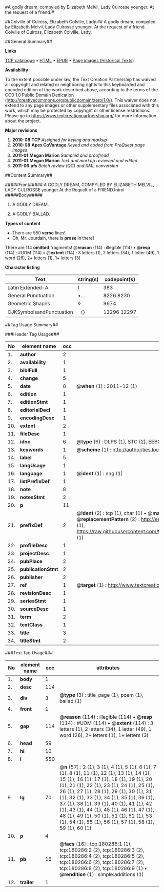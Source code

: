 #A godly dream, compyled by Elizabeth Melvil, Lady Culrosse younger. At the request of a friend.#

##Colville of Culross, Elizabeth Colville, Lady.##
A godly dream, compyled by Elizabeth Melvil, Lady Culrosse younger. At the request of a friend.
Colville of Culross, Elizabeth Colville, Lady.

##General Summary##

**Links**

[TCP catalogue](http://www.ota.ox.ac.uk/tcp/)  • 
[HTML](http://tei.it.ox.ac.uk/tcp/Texts-HTML/free/B04/B04335.html)  • 
[EPUB](http://tei.it.ox.ac.uk/tcp/Texts-EPUB/free/B04/B04335.epub) • 
[Page images (Historical Texts)](https://historicaltexts.jisc.ac.uk/eebo-53981683e)

**Availability**

To the extent possible under law, the Text Creation Partnership has waived all copyright and related or neighboring rights to this keyboarded and encoded edition of the work described above, according to the terms of the CC0 1.0 Public Domain Dedication (http://creativecommons.org/publicdomain/zero/1.0/). This waiver does not extend to any page images or other supplementary files associated with this work, which may be protected by copyright or other license restrictions. Please go to https://www.textcreationpartnership.org/ for more information about the project.

**Major revisions**

1. __2010-08__ __TCP__ *Assigned for keying and markup*
1. __2010-08__ __Apex CoVantage__ *Keyed and coded from ProQuest page images*
1. __2011-01__ __Megan Marion__ *Sampled and proofread*
1. __2011-01__ __Megan Marion__ *Text and markup reviewed and edited*
1. __2011-06__ __pfs__ *Batch review (QC) and XML conversion*

##Content Summary##

#####Front#####
A GODLY DREAM, COMPYLED BY ELIZABETH MELVIL, LADY CULROSSE younger.At the Requeſt of a FRIEND.Introi
#####Body#####

1. A GODLY DREAM.

1. A GODLY BALLAD.

**Types of content**

  * There are 550 **verse** lines!
  * Oh, Mr. Jourdain, there is **prose** in there!

There are 114 **omitted** fragments! 
 @__reason__ (114) : illegible (114)  •  @__resp__ (114) : #UOM (114)  •  @__extent__ (114) : 3 letters (1), 2 letters (34), 1 letter (49), 1 word (26), 2+ letters (1), 1+ letters (3)

**Character listing**


|Text|string(s)|codepoint(s)|
|---|---|---|
|Latin Extended-A|ſ|383|
|General Punctuation|•…|8226 8230|
|Geometric Shapes|◊|9674|
|CJKSymbolsandPunctuation|〈〉|12296 12297|

##Tag Usage Summary##

###Header Tag Usage###

|No|element name|occ|attributes|
|---|---|---|---|
|1.|__author__|2||
|2.|__availability__|1||
|3.|__biblFull__|1||
|4.|__change__|5||
|5.|__date__|8| @__when__ (1) : 2011-12 (1)|
|6.|__edition__|1||
|7.|__editionStmt__|1||
|8.|__editorialDecl__|1||
|9.|__encodingDesc__|1||
|10.|__extent__|2||
|11.|__fileDesc__|1||
|12.|__idno__|6| @__type__ (6) : DLPS (1), STC (2), EEBO-CITATION (1), OCLC (1), VID (1)|
|13.|__keywords__|1| @__scheme__ (1) : http://authorities.loc.gov/ (1)|
|14.|__label__|5||
|15.|__langUsage__|1||
|16.|__language__|1| @__ident__ (1) : eng (1)|
|17.|__listPrefixDef__|1||
|18.|__note__|8||
|19.|__notesStmt__|2||
|20.|__p__|11||
|21.|__prefixDef__|2| @__ident__ (2) : tcp (1), char (1)  •  @__matchPattern__ (2) : ([0-9\-]+):([0-9IVX]+) (1), (.+) (1)  •  @__replacementPattern__ (2) : http://eebo.chadwyck.com/downloadtiff?vid=$1&page=$2 (1), https://raw.githubusercontent.com/textcreationpartnership/Texts/master/tcpchars.xml#$1 (1)|
|22.|__profileDesc__|1||
|23.|__projectDesc__|1||
|24.|__pubPlace__|2||
|25.|__publicationStmt__|2||
|26.|__publisher__|2||
|27.|__ref__|1| @__target__ (1) : http://www.textcreationpartnership.org/docs/. (1)|
|28.|__revisionDesc__|1||
|29.|__seriesStmt__|1||
|30.|__sourceDesc__|1||
|31.|__term__|2||
|32.|__textClass__|1||
|33.|__title__|3||
|34.|__titleStmt__|2||


###Text Tag Usage###

|No|element name|occ|attributes|
|---|---|---|---|
|1.|__body__|1||
|2.|__desc__|114||
|3.|__div__|3| @__type__ (3) : title_page (1), poem (1), ballad (1)|
|4.|__front__|1||
|5.|__gap__|114| @__reason__ (114) : illegible (114)  •  @__resp__ (114) : #UOM (114)  •  @__extent__ (114) : 3 letters (1), 2 letters (34), 1 letter (49), 1 word (26), 2+ letters (1), 1+ letters (3)|
|6.|__head__|59||
|7.|__hi__|10||
|8.|__l__|550||
|9.|__lg__|70| @__n__ (57) : 2 (1), 3 (1), 4 (1), 5 (1), 6 (1), 7 (1), 8 (1), 11 (1), 12 (1), 13 (1), 14 (1), 15 (1), 16 (1), 17 (1), 18 (1), 19 (1), 20 (1), 21 (1), 22 (1), 23 (1), 24 (1), 25 (1), 26 (1), 27 (1), 28 (1), 29 (1), 30 (1), 31 (1), 32 (1), 33 (1), 34 (1), 35 (1), 36 (1), 37 (1), 38 (1), 39 (1), 40 (1), 41 (1), 42 (1), 43 (1), 44 (1), 45 (1), 46 (1), 47 (1), 48 (1), 49 (1), 50 (1), 51 (1), 52 (1), 53 (1), 54 (1), 55 (1), 56 (1), 57 (1), 58 (1), 59 (1), 60 (1)|
|10.|__p__|4||
|11.|__pb__|16| @__facs__ (16) : tcp:180286:1 (1), tcp:180286:2 (2), tcp:180286:3 (2), tcp:180286:4 (2), tcp:180286:5 (2), tcp:180286:6 (2), tcp:180286:7 (2), tcp:180286:8 (2), tcp:180286:9 (1)  •  @__rendition__ (1) : simple:additions (1)|
|12.|__trailer__|1||
